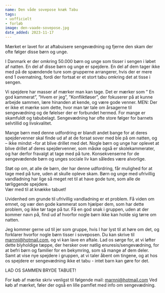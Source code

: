 ```yaml
---
name: Den våde sovepose knæk Tabu
tags:
- uofficielt
- forløb
image: den-vaade-sovepose.jpg
date_added: 2023-11-17
---
```

Mærket er lavet for at aftabuisere sengevædning og fjerne den skam der ofte følger disse børn og unge.

I Danmark er der omkring 50.000 børn og unge som tisser i sengen i løbet af natten. En del af disse børn og unge er spejdere. En del af dem tager ikke med på de spændende ture som grupperne arrangerer, hvis der er mere end 1 overnatning, fordi der fortsat er et stort tabu omkring det at tisse i sengen.

Vi spejdere har masser af mærker man kan tage. Det er mærker som ” En god kammerat”, ”Hvem er jeg”, ”Konfliktløser”, der fokuserer på at kunne arbejde sammen, lære hinanden at kende, og være gode venner. MEN: Der er ikke et mærke som dette, hvor man tør tale om årsagerne til sengevædning og de følelser der er forbundet hermed. For mange er skamfuldt og tabubelagt. Sengevædning har ofte store følger for barnets selvtillid og livskvalitet.

Mange børn med denne udfordring er blandt andet bange for at deres spejdervenner skal finde ud af at de forsat sover med ble på om natten, og – ikke mindst –for at blive drillet med det. Nogle børn og unge har oplevet at blive drillet af deres spejdervenner, som måske også er skolekammerater, og har derfor fravalgt at tage med på ture. Konsekvenserne for de sengevædende børn og unges sociale liv kan således være alvorlige.

Støt op om, at alle de børn, der har denne udfordring, får mulighed for at tage med på ture, uden at skulle opleve skam. Børn og unge med ufrivillig vandladning har lige så meget ret til at have gode ture, som alle de tørliggende spejdere.  
Vær med til at knække tabuet!

Uvidenhed om grunde til ufrivillig vandladning er et problem. Få viden om emnet, og vær den gode kammerat som hjælper dem, som har dette problem, og ikke tør tage på tur. Få en god snak i gruppen, uden at der kommer navn på, find ud af hvorfor nogle børn ikke kan holde sig tørre om natten. 

Jeg kommer gerne ud til jer som gruppe, hvis I har lyst til at høre om det, og forklarer hvorfor nogle børn tisser i soveposen. Du kan skrive til marnni@hotmail.com, og vi kan lave en aftale. 
Lad os sørge for, at vi løfter dette blyholdige tæppe, der hersker over natlig enuresis/sengevædning, for at befri børn og familier for en bekymring, som så mange af dem deler. Samt at vise nye spejdere i gruppen, at vi taler åbent om tingene, og at hos os spejdere er sengevædning ikke et tabu - intet barn kan gøre for det. 

LAD OS SAMMEN BRYDE TABUET! 


For køb af mærke skriv venligst til følgende mail:
marnni@hotmail.com
Ved køb af mærket, føler der også en lille pamflet med info om sengevædning.

